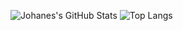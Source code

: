 ![Johanes's GitHub Stats](https://github-readme-stats.vercel.app/api?username=JohanesAgusman&show_icons=true&theme=radical)
![Top Langs](https://github-readme-stats.vercel.app/api/top-langs/?username=JohanesAgusman&layout=compact&theme=radical)
